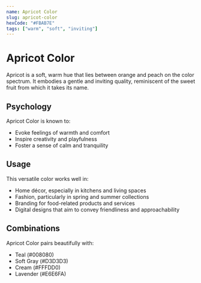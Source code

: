 ```yaml
---
name: Apricot Color
slug: apricot-color
hexCode: "#FBAB7E"
tags: ["warm", "soft", "inviting"]
---
```


# Apricot Color

Apricot is a soft, warm hue that lies between orange and peach on the color spectrum. It embodies a gentle and inviting quality, reminiscent of the sweet fruit from which it takes its name.

## Psychology

Apricot Color is known to:
- Evoke feelings of warmth and comfort
- Inspire creativity and playfulness
- Foster a sense of calm and tranquility

## Usage

This versatile color works well in:
- Home décor, especially in kitchens and living spaces
- Fashion, particularly in spring and summer collections
- Branding for food-related products and services
- Digital designs that aim to convey friendliness and approachability

## Combinations

Apricot Color pairs beautifully with:
- Teal (#008080)
- Soft Gray (#D3D3D3)
- Cream (#FFFDD0)
- Lavender (#E6E6FA)